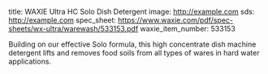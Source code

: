 title: WAXIE Ultra HC Solo Dish Detergent
image: http://example.com 
sds: http://example.com
spec_sheet: https://www.waxie.com/pdf/spec-sheets/wx-ultra/warewash/533153.pdf
waxie_item_number: 533153

Building on our effective Solo formula, this high concentrate dish machine detergent lifts and removes food soils from all types of wares in hard water applications.

